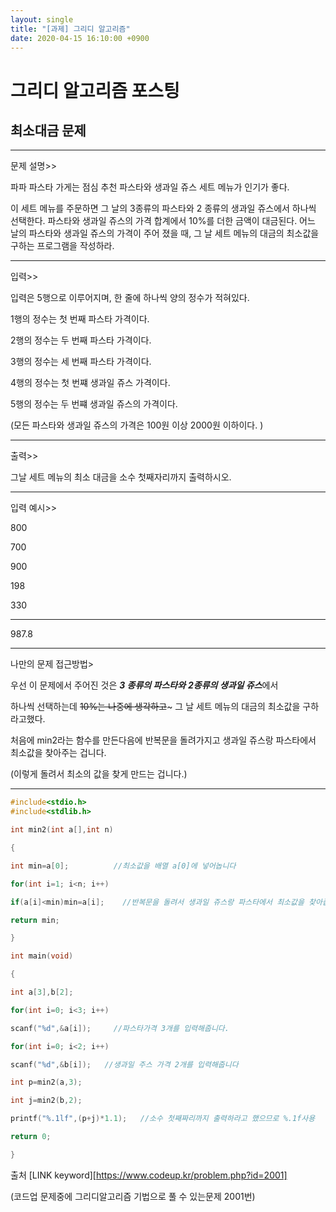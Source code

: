 ```yaml
---
layout: single
title: "[과제] 그리디 알고리즘"
date: 2020-04-15 16:10:00 +0900
---
```




#            그리디 알고리즘 포스팅

##                                 최소대금 문제

---

문제 설명>> 

파파 파스타 가게는 점심 추천 파스타와 생과일 쥬스 세트 메뉴가 인기가 좋다.

이 세트 메뉴를 주문하면 그 날의 3종류의 파스타와 2 종류의 생과일 쥬스에서 하나씩 선택한다. 파스타와 생과일 쥬스의 가격 합계에서 10%를 더한 금액이 대금된다. 어느 날의 파스타와 생과일 쥬스의 가격이 주어 졌을 때, 그 날 세트 메뉴의 대금의 최소값을 구하는 프로그램을 작성하라.

---

입력>>

입력은 5행으로 이루어지며, 한 줄에 하나씩 양의 정수가 적혀있다.

1행의 정수는 첫 번째 파스타 가격이다. 

2행의 정수는 두 번째 파스타 가격이다.

3행의 정수는 세 번째 파스타 가격이다.

4행의 정수는 첫 번쨰 생과일 쥬스 가격이다.

5행의 정수는 두 번쨰 생과일 쥬스의 가격이다.

(모든 파스타와 생과일 쥬스의 가격은 100원 이상 2000원 이하이다. )

---

출력>>

그날 세트 메뉴의 최소 대금을 소수 첫째자리까지 출력하시오.

---

입력 예시>>

800

700

900

198

330

---

987.8

---

나만의 문제 접근방법>

우선 이 문제에서 주어진 것은  ***3 종류의 파스타와***  ***2종류의 생과일 쥬스***에서

하나씩 선택하는데 ~~10%는 나중에 생각하고~~~ 그 날 세트 메뉴의 대금의 최소값을 구하라고했다.

처음에 min2라는 함수를 만든다음에 반복문을 돌려가지고 생과일 쥬스랑 파스타에서 최소값을 찾아주는 겁니다. 

(이렇게 돌려서 최소의 값을 찾게 만드는 겁니다.)

---





```c
#include<stdio.h>
#include<stdlib.h>

int min2(int a[],int n)

{

int min=a[0];          //최소값을 배열 a[0]에 넣어놉니다

for(int i=1; i<n; i++)

if(a[i]<min)min=a[i];    //반복문을 돌려서 생과일 쥬스랑 파스타에서 최소값을 찾아줍니다.

return min;

}

int main(void)

{

int a[3],b[2];

for(int i=0; i<3; i++)

scanf("%d",&a[i]);     //파스타가격 3개를 입력해줍니다.

for(int i=0; i<2; i++)

scanf("%d",&b[i]);   //생과일 주스 가격 2개를 입력해줍니다

int p=min2(a,3);     

int j=min2(b,2);

printf("%.1lf",(p+j)*1.1);   //소수 첫째짜리까지 출력하라고 했으므로 %.1f사용

return 0;

}

```



출처 [LINK keyword][https://www.codeup.kr/problem.php?id=2001]

(코드업 문제중에 그리디알고리즘 기법으로 풀 수 있는문제 2001번)

